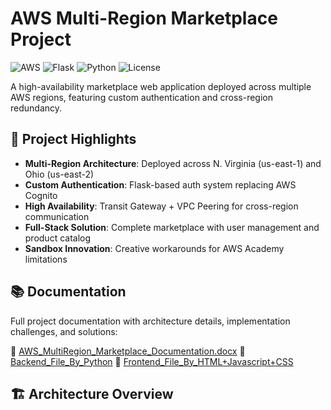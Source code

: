 # AWS Multi-Region Marketplace Project

![AWS](https://img.shields.io/badge/AWS-FF9900?style=for-the-badge&logo=amazonaws&logoColor=white)
![Flask](https://img.shields.io/badge/Flask-000000?style=for-the-badge&logo=flask&logoColor=white)
![Python](https://img.shields.io/badge/Python-3776AB?style=for-the-badge&logo=python&logoColor=white)
![License](https://img.shields.io/badge/License-MIT-green.svg)

A high-availability marketplace web application deployed across multiple AWS regions, featuring custom authentication and cross-region redundancy.

## 🌟 Project Highlights

- **Multi-Region Architecture**: Deployed across N. Virginia (us-east-1) and Ohio (us-east-2)
- **Custom Authentication**: Flask-based auth system replacing AWS Cognito
- **High Availability**: Transit Gateway + VPC Peering for cross-region communication
- **Full-Stack Solution**: Complete marketplace with user management and product catalog
- **Sandbox Innovation**: Creative workarounds for AWS Academy limitations

## 📚 Documentation

Full project documentation with architecture details, implementation challenges, and solutions:

📄 [AWS_MultiRegion_Marketplace_Documentation.docx](./AWS_MultiRegion_Marketplace_Documentation.docx)
📄 [Backend_File_By_Python](./app.py)
📄 [Frontend_File_By_HTML+Javascript+CSS](./App.html)

## 🏗️ Architecture Overview
